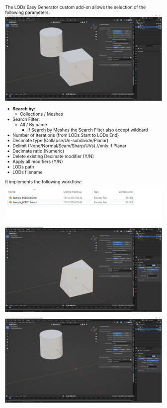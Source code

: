 The LODs Easy Generator custom add-on allows the selection of the following parameters:
![Parameters](./images/Parameters.jpg)

- **Search by:**
  - Collections / Meshes
- Search Filter: 
  - All / By name
    -  If Search by Meshes the Search Filter also accept wildcard
- Number of Iterations (from LODs Start to LODs End)
- Decimate type (Collapse/Un-subdivide/Planar)
- Delimit (None/Normal/Seam/Sharp/UVs) //only if Planar
- Decimate ratio (Numeric)
- Delete existing Decimate modifier (Y/N)
- Apply all modifiers (Y/N)
- LODs path
- LODs filename

It implements the following workflow:

![LODSfiles](./images/LODs_files.jpg)

![LODsIteration0](./images/LODs_Iteration_0.jpg)

![LODsIteration1](./images/LODs_Iteration_1.jpg)

